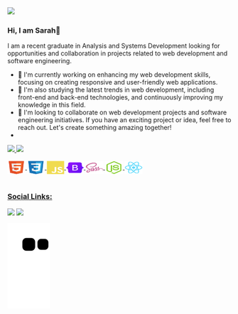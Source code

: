 <img src="https://github.com/pr2tik1/pr2tik1/blob/master/IMAGE-NAME">

### Hi, I am Sarah👋
I am a recent graduate in Analysis and Systems Development looking for opportunities and collaboration in projects related to web development and software engineering.
- 🔭 I'm currently working on enhancing my web development skills, focusing on creating responsive and user-friendly web applications.
- 🌱 I'm also studying the latest trends in web development, including front-end and back-end technologies, and continuously improving my knowledge in this field.
- 🤝 I'm looking to collaborate on web development projects and software engineering initiatives. If you have an exciting project or idea, feel free to reach out. Let's create something amazing together!
- 
 <div>
   <a href="https://github.com/sarahvjustino">
   <img height="180em" src="https://github-readme-stats.vercel.app/api?username=sarahvjustino&show_icons=true&theme=tokyonight&include_all_commits=true&count_private=true"/>
   <img height="180em" src="https://github-readme-stats.vercel.app/api/top-langs/?username=sarahvjustino&layout=compact&langs_count=6&theme=tokyonight"/>

</div>
<div style="display: inline_block"><br>
  <img align="center" alt="HTML" height="30" width="40" src="https://raw.githubusercontent.com/devicons/devicon/master/icons/html5/html5-original.svg">
  <img align="center" alt="CSS" height="30" width="40" src="https://raw.githubusercontent.com/devicons/devicon/master/icons/css3/css3-original.svg">
  <img align="center" alt="Js" height="30" width="40" src="https://raw.githubusercontent.com/devicons/devicon/master/icons/javascript/javascript-plain.svg">
  <img align="center" alt="Bootstrap" height="30" width="40" src="https://raw.githubusercontent.com/devicons/devicon/master/icons/bootstrap/bootstrap-original.svg">
  <img align="center" alt="Sass" height="30" width="40" src="https://raw.githubusercontent.com/devicons/devicon/master/icons/sass/sass-original.svg">
  <img align="center" alt="Node.js" height="30" width="40" src="https://raw.githubusercontent.com/devicons/devicon/master/icons/nodejs/nodejs-original.svg">
  <img align="center" alt="React" height="30" width="40" src="https://raw.githubusercontent.com/devicons/devicon/master/icons/react/react-original.svg">
</div>
 
 <br>
 
  ### Social Links:
 
<div> 
  <a href = "mailto:sarahvictoria230@gmail.com"><img src="https://img.shields.io/badge/-Gmail-%23333?style=for-the-badge&logo=gmail&logoColor=white" target="_blank"></a>
  <a href="https://www.linkedin.com/in/sarah-victoria-justino-de-castro-1b4b44225/" target="_blank"><img src="https://img.shields.io/badge/-LinkedIn-%230077B5?style=for-the-badge&logo=linkedin&logoColor=white" target="_blank"></a> 
 
  ![Snake animation](https://github.com/sarahvjustino/sarahvjustino/blob/output/github-contribution-grid-snake.svg)

</div>


